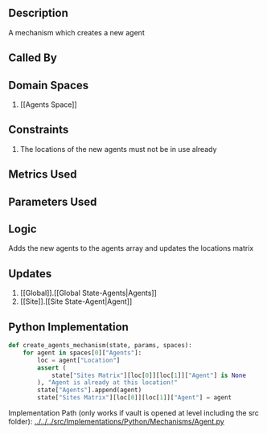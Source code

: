 ## Description

A mechanism which creates a new agent
## Called By
## Domain Spaces
1. [[Agents Space]]
## Constraints
1. The locations of the new agents must not be in use already
## Metrics Used

## Parameters Used

## Logic
Adds the new agents to the agents array and updates the locations matrix

## Updates

1. [[Global]].[[Global State-Agents|Agents]]
2. [[Site]].[[Site State-Agent|Agent]]
## Python Implementation
```python
def create_agents_mechanism(state, params, spaces):
    for agent in spaces[0]["Agents"]:
        loc = agent["Location"]
        assert (
            state["Sites Matrix"][loc[0]][loc[1]]["Agent"] is None
        ), "Agent is already at this location!"
        state["Agents"].append(agent)
        state["Sites Matrix"][loc[0]][loc[1]]["Agent"] = agent
```
Implementation Path (only works if vault is opened at level including the src folder): [../../../src/Implementations/Python/Mechanisms/Agent.py](../../../src/Implementations/Python/Mechanisms/Agent.py)

